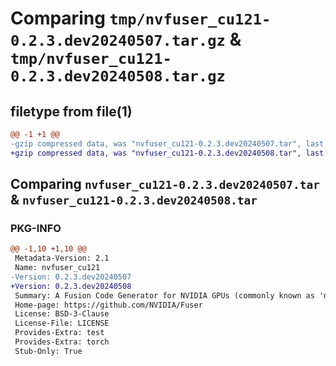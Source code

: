 # Comparing `tmp/nvfuser_cu121-0.2.3.dev20240507.tar.gz` & `tmp/nvfuser_cu121-0.2.3.dev20240508.tar.gz`

## filetype from file(1)

```diff
@@ -1 +1 @@
-gzip compressed data, was "nvfuser_cu121-0.2.3.dev20240507.tar", last modified: Mon Apr  5 07:00:00 1993, max compression
+gzip compressed data, was "nvfuser_cu121-0.2.3.dev20240508.tar", last modified: Mon Apr  5 07:00:00 1993, max compression
```

## Comparing `nvfuser_cu121-0.2.3.dev20240507.tar` & `nvfuser_cu121-0.2.3.dev20240508.tar`

### PKG-INFO

```diff
@@ -1,10 +1,10 @@
 Metadata-Version: 2.1
 Name: nvfuser_cu121
-Version: 0.2.3.dev20240507
+Version: 0.2.3.dev20240508
 Summary: A Fusion Code Generator for NVIDIA GPUs (commonly known as 'nvFuser')
 Home-page: https://github.com/NVIDIA/Fuser
 License: BSD-3-Clause
 License-File: LICENSE
 Provides-Extra: test
 Provides-Extra: torch
 Stub-Only: True
```

